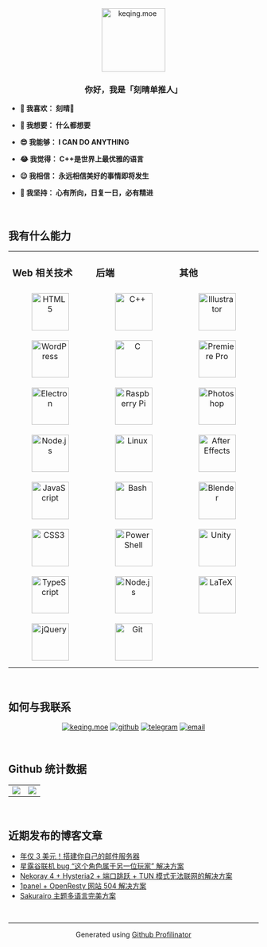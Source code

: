 <div align="center">
<a href="https://keqing.moe/">
<img alt="keqing.moe" src="https://keqing.moe/res/刻晴生贺_圆形.png" align="center" height="128" width="128" />
</a>
</div>  
  

### **<div align="center">你好，我是「刻晴单推人」</div>**  
  

- **🥰 我喜欢： 刻晴💜**  
  

- **🧐 我想要： 什么都想要**  
  

- **😎 我能够： I CAN DO ANYTHING**  
  

- **😂 我觉得： C++是世界上最优雅的语言**  
  

- **😉 我相信： 永远相信美好的事情即将发生**  
  

- **🤗 我坚持： 心有所向，日复一日，必有精进**  
  

<br/>  


## 我有什么能力 
<table><tr><td valign="top" width="33%">

### Web 相关技术  
<div align="center">  
<a href="https://en.wikipedia.org/wiki/HTML5" target="_blank"><img style="margin: 10px" src="https://profilinator.rishav.dev/skills-assets/html5-original-wordmark.svg" alt="HTML5" height="75" /></a>  
<a href="https://wordpress.com/" target="_blank"><img style="margin: 10px" src="https://profilinator.rishav.dev/skills-assets/wordpress.png" alt="WordPress" height="75" /></a>  
<a href="https://www.electronjs.org/" target="_blank"><img style="margin: 10px" src="https://profilinator.rishav.dev/skills-assets/electron-original.svg" alt="Electron" height="75" /></a>  
<a href="https://nodejs.org/" target="_blank"><img style="margin: 10px" src="https://profilinator.rishav.dev/skills-assets/nodejs-original-wordmark.svg" alt="Node.js" height="75" /></a>  
<a href="https://www.javascript.com/" target="_blank"><img style="margin: 10px" src="https://profilinator.rishav.dev/skills-assets/javascript-original.svg" alt="JavaScript" height="75" /></a>  
<a href="https://www.w3schools.com/css/" target="_blank"><img style="margin: 10px" src="https://profilinator.rishav.dev/skills-assets/css3-original-wordmark.svg" alt="CSS3" height="75" /></a>  
<a href="https://www.typescriptlang.org/" target="_blank"><img style="margin: 10px" src="https://profilinator.rishav.dev/skills-assets/typescript-original.svg" alt="TypeScript" height="75" /></a>  
<a href="https://jquery.com/" target="_blank"><img style="margin: 10px" src="https://profilinator.rishav.dev/skills-assets/jquery.png" alt="jQuery" height="75" /></a>  
</div>

</td><td valign="top" width="33%">

### 后端  
<div align="center">  
<a href="https://www.cplusplus.com/" target="_blank"><img style="margin: 10px" src="https://profilinator.rishav.dev/skills-assets/cplusplus-original.svg" alt="C++" height="75" /></a>  
<a href="https://www.cprogramming.com/" target="_blank"><img style="margin: 10px" src="https://profilinator.rishav.dev/skills-assets/c-original.svg" alt="C" height="75" /></a>  
<a href="https://www.raspberrypi.org/" target="_blank"><img style="margin: 10px" src="https://profilinator.rishav.dev/skills-assets/raspberrypi.png" alt="Raspberry Pi" height="75" /></a>  
<a href="https://www.linux.org/" target="_blank"><img style="margin: 10px" src="https://profilinator.rishav.dev/skills-assets/linux-original.svg" alt="Linux" height="75" /></a>  
<a href="https://www.gnu.org/software/bash/" target="_blank"><img style="margin: 10px" src="https://profilinator.rishav.dev/skills-assets/gnu_bash-icon.svg" alt="Bash" height="75" /></a>  
<a href="https://docs.microsoft.com/en-us/powershell/" target="_blank"><img style="margin: 10px" src="https://profilinator.rishav.dev/skills-assets/powershell.png" alt="PowerShell" height="75" /></a>  
<a href="https://nodejs.org/" target="_blank"><img style="margin: 10px" src="https://profilinator.rishav.dev/skills-assets/nodejs-original-wordmark.svg" alt="Node.js" height="75" /></a>  
<a href="https://github.com/" target="_blank"><img style="margin: 10px" src="https://profilinator.rishav.dev/skills-assets/git-scm-icon.svg" alt="Git" height="75" /></a>  
</div>

</td><td valign="top" width="33%">

### 其他  
<div align="center">  
<a href="https://www.adobe.com/in/products/illustrator.html" target="_blank"><img style="margin: 10px" src="https://profilinator.rishav.dev/skills-assets/adobe_illustrator-icon.svg" alt="Illustrator" height="75" /></a>  
<a href="https://www.adobe.com/in/products/premiere.html" target="_blank"><img style="margin: 10px" src="https://profilinator.rishav.dev/skills-assets/adobepremierepro.png" alt="Premiere Pro" height="75" /></a>  
<a href="https://www.adobe.com/in/products/photoshop.html" target="_blank"><img style="margin: 10px" src="https://profilinator.rishav.dev/skills-assets/photoshop-plain.svg" alt="Photoshop" height="75" /></a>  
<a href="https://www.adobe.com/in/products/aftereffects.html" target="_blank"><img style="margin: 10px" src="https://profilinator.rishav.dev/skills-assets/aftereffects.png" alt="After Effects" height="75" /></a>  
<a href="https://www.blender.org/" target="_blank"><img style="margin: 10px" src="https://profilinator.rishav.dev/skills-assets/blender_community_badge_white.svg" alt="Blender" height="75" /></a>  
<a href="https://unity.com/" target="_blank"><img style="margin: 10px" src="https://profilinator.rishav.dev/skills-assets/unity.png" alt="Unity" height="75" /></a>  
<a href="https://www.latex-project.org/" target="_blank"><img style="margin: 10px" src="https://profilinator.rishav.dev/skills-assets/latex.png" alt="LaTeX" height="75" /></a>  
</div>

</td></tr></table>  

<br/>  

## 如何与我联系  
<div align="center">

[![keqing.moe](https://img.shields.io/badge/keqing.moe-%238e78c6.svg?&style=for-the-badge&logo=undertale&logoColor=%23E71D29)](https://keqing.moe/)
[![github](https://img.shields.io/badge/github-%2324292e.svg?&style=for-the-badge&logo=github&logoColor)](https://github.com/KeqingMoe)
[![telegram](https://img.shields.io/badge/telegram-%2326A5E4.svg?&style=for-the-badge&logo=telegram&logoColor=%23FFFFFF)](https://t.me/keqingmoe/)
[![email](https://img.shields.io/badge/email-%23EA4335.svg?&style=for-the-badge&logo=gmail&logoColor=%23FFFFFF)](mailto:me@keqing.moe)

</div>  

<br/>  

## Github 统计数据  
<table align="center">
<tr><td width=50%">
<div align="center">
<a href="https://github.com/KeqingMoe">
<img src="https://github-readme-stats.vercel.app/api/top-langs/?username=KeqingMoe&layout=compact&count_private=true&hide_border=true" align="center" />
</a>
</div>  
</td><td width="50%">
<div align="center">
<a href="https://github.com/KeqingMoe">
<img src="https://github-readme-stats.vercel.app/api?username=KeqingMoe&show_icons=true&count_private=true&hide_border=true" align="center" />
</a>
</div> 
</td></tr></table>  
<br/>  

## 近期发布的博客文章  
<!-- BLOG-POST-LIST:START -->
- [年仅 3 美元！搭建你自己的邮件服务器](https://keqing.moe/posts/3-usd-annually-personal-email-server/)
- [星露谷联机 bug “这个角色属于另一位玩家” 解决方案](https://keqing.moe/posts/stardew-valley-multiplay-bug-fix/)
- [Nekoray 4 + Hysteria2 + 端口跳跃 + TUN 模式无法联网的解决方案](https://keqing.moe/posts/nekoray4-hysteria2-tun-port-hopping-solution/)
- [1panel + OpenResty 网站 504 解决方案](https://keqing.moe/posts/1panel-openresty-website-504-solution/)
- [Sakurairo 主题多语言完美方案](https://keqing.moe/posts/sakurairo_multilang/)
<!-- BLOG-POST-LIST:END -->  

<br/>  

----
<div align="center">Generated using <a href="https://profilinator.rishav.dev/" target="_blank">Github Profilinator</a></div>
